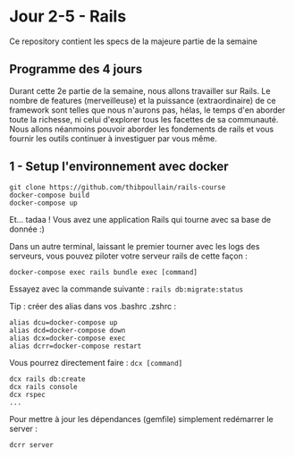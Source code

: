 Jour 2-5 - Rails
=========================

Ce repository contient les specs de la majeure partie de la semaine

Programme des 4 jours
---------------------

Durant cette 2e partie de la semaine, nous allons travailler sur
Rails. Le nombre de features (merveilleuse) et la puissance
(extraordinaire) de ce framework sont telles que nous n'aurons
pas, hélas, le temps d'en aborder toute la richesse, ni celui
d'explorer tous les facettes de sa communauté. Nous allons néanmoins
pouvoir aborder les fondements de rails et vous fournir les outils
continuer à investiguer par vous même.

1 - Setup l'environnement avec docker
----------------------------

    git clone https://github.com/thibpoullain/rails-course
    docker-compose build
    docker-compose up

Et... tadaa ! Vous avez une application Rails qui tourne avec sa base de donnée :)

Dans un autre terminal, laissant le premier tourner avec les logs des serveurs, vous pouvez piloter votre serveur rails de cette façon :

    docker-compose exec rails bundle exec [command]

Essayez avec la commande suivante : `rails db:migrate:status`

Tip : créer des alias dans vos .bashrc .zshrc :

    alias dcu=docker-compose up
    alias dcd=docker-compose down
    alias dcx=docker-compose exec
    alias dcrr=docker-compose restart

Vous pourrez directement faire : `dcx [command]`

    dcx rails db:create
    dcx rails console
    dcx rspec
    ...

Pour mettre à jour les dépendances (gemfile) simplement redémarrer le server :

    dcrr server
